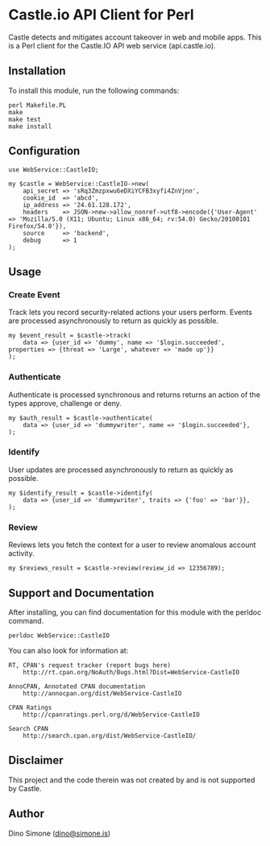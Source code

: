 # Castle.io API Client for Perl

Castle detects and mitigates account takeover in web and mobile apps. This is a Perl client for the Castle.IO API web service (api.castle.io).


## Installation

To install this module, run the following commands:

    perl Makefile.PL
    make
    make test
    make install


## Configuration

    use WebService::CastleIO;

    my $castle = WebService::CastleIO->new(
        api_secret => 'sRq3Zmzpxwu6eDXiYCFB3xyfi4ZnVjnn',
        cookie_id  => 'abcd',
        ip_address => '24.61.128.172',
        headers    => JSON->new->allow_nonref->utf8->encode({'User-Agent' => 'Mozilla/5.0 (X11; Ubuntu; Linux x86_64; rv:54.0) Gecko/20100101 Firefox/54.0'}),
        source     => 'backend',
        debug      => 1
    );


## Usage


### Create Event

Track lets you record security-related actions your users perform. Events are processed asynchronously to return as quickly as possible.

    my $event_result = $castle->track(
        data => {user_id => 'dummy', name => '$login.succeeded', properties => {threat => 'Large', whatever => 'made up'}}
    );


### Authenticate

Authenticate is processed synchronous and returns returns an action of the types approve, challenge or deny.

    my $auth_result = $castle->authenticate(
        data => {user_id => 'dummywriter', name => '$login.succeeded'},
    );


### Identify

User updates are processed asynchronously to return as quickly as possible.

    my $identify_result = $castle->identify(
        data => {user_id => 'dummywriter', traits => {'foo' => 'bar'}},
    );


### Review

Reviews lets you fetch the context for a user to review anomalous account activity.

    my $reviews_result = $castle->review(review_id => 12356789);



## Support and Documentation

After installing, you can find documentation for this module with the perldoc command.

    perldoc WebService::CastleIO

You can also look for information at:

    RT, CPAN's request tracker (report bugs here)
        http://rt.cpan.org/NoAuth/Bugs.html?Dist=WebService-CastleIO

    AnnoCPAN, Annotated CPAN documentation
        http://annocpan.org/dist/WebService-CastleIO

    CPAN Ratings
        http://cpanratings.perl.org/d/WebService-CastleIO

    Search CPAN
        http://search.cpan.org/dist/WebService-CastleIO/


## Disclaimer

This project and the code therein was not created by and is not supported by Castle.


## Author

Dino Simone (dino@simone.is)
